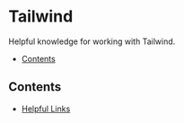 # Tailwind

Helpful knowledge for working with Tailwind.

<!-- START doctoc generated TOC please keep comment here to allow auto update -->
<!-- DON'T EDIT THIS SECTION, INSTEAD RE-RUN doctoc TO UPDATE -->

- [Contents](#contents)

<!-- END doctoc generated TOC please keep comment here to allow auto update -->

## Contents

- [Helpful Links](./links.md)
